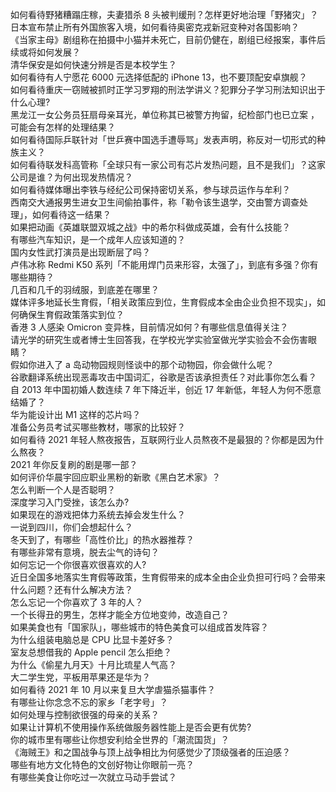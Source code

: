 如何看待野猪糟蹋庄稼，夫妻猎杀 8 头被判缓刑？怎样更好地治理「野猪灾」？  
日本宣布禁止所有外国旅客入境，如何看待奥密克戎新冠变种对各国影响？  
《当家主母》剧组称在拍摄中小猫并未死亡，目前仍健在，剧组已经报案，事件后续或将如何发展？  
清华保安是如何快速分辨是否是本校学生？  
如何看待有人宁愿花 6000 元选择低配的 iPhone 13，也不要顶配安卓旗舰？  
如何看待重庆一窃贼被抓时正学习罗翔的刑法学讲义？犯罪分子学习刑法知识出于什么心理?  
黑龙江一女公务员狂扇母亲耳光，单位称其已被警方拘留，纪检部门也已立案 ，可能会有怎样的处理结果？  
如何看待国际乒联针对「世乒赛中国选手遭辱骂」发表声明，称反对一切形式的种族主义？  
如何看待联发科高管称「全球只有一家公司有芯片发热问题，且不是我们」？这家公司是谁？为何出现发热情况？  
如何看待媒体曝出李铁与经纪公司保持密切关系，参与球员运作与牟利？  
西南交大通报男生进女卫生间偷拍事件，称「勒令该生退学，交由警方调查处理」，如何看待这一结果？  
如果把动画《英雄联盟双城之战》中的希尔科做成英雄，会有什么技能？  
有哪些汽车知识，是一个成年人应该知道的？  
国内女性武打演员是出现断层了吗？  
卢伟冰称 Redmi K50 系列「不能用焊门员来形容，太强了」，到底有多强？你有哪些期待？  
几百和几千的羽绒服，到底差在哪里？  
媒体评多地延长生育假，「相关政策应到位，生育假成本全由企业负担不现实」，如何确保生育假政策落实到位？  
香港 3 人感染 Omicron 变异株，目前情况如何？有哪些信息值得关注？  
请光学的研究生或者博士生回答我，在学校光学实验室做光学实验会不会伤害眼睛？  
假如你进入了 a 岛动物园规则怪谈中的那个动物园，你会做什么呢？  
谷歌翻译系统出现恶毒攻击中国词汇，谷歌是否该承担责任？对此事你怎么看？  
自 2013 年中国初婚人数连续 7 年下降近半，创近 17 年新低，年轻人为何不愿意结婚了？  
华为能设计出 M1 这样的芯片吗？  
准备公务员考试买哪些教材，哪家的比较好？  
如何看待 2021 年轻人熬夜报告，互联网行业人员熬夜不是最狠的？你都是因为什么熬夜？  
2021 年你反复刷的剧是哪一部？  
如何评价华晨宇回应职业黑粉的新歌《黑白艺术家》？  
怎么判断一个人是否聪明？  
深度学习入门受挫，该怎么办?  
如果现在的游戏把体力系统去掉会发生什么？  
一说到四川，你们会想起什么？  
冬天到了，有哪些「高性价比」的热水器推荐？  
有哪些非常有意境，脱去尘气的诗句？  
如何忘记一个你很喜欢很喜欢的人?  
近日全国多地落实生育假等政策，生育假带来的成本全由企业负担可行吗？会带来什么问题？还有什么解决方法？  
怎么忘记一个你喜欢了 3 年的人？  
一个长得丑的男生，怎样才能全方位地变帅，改造自己？  
如果美食也有「国家队」，哪些城市的特色美食可以组成首发阵容？  
为什么组装电脑总是 CPU 比显卡差好多？  
室友总想借我的 Apple pencil 怎么拒绝？  
为什么《偷星九月天》十月比琉星人气高？  
大二学生党，平板用苹果还是华为？  
如何看待 2021 年 10 月以来复旦大学虐猫杀猫事件？  
有哪些让你念念不忘的家乡「老字号」？  
如何处理与控制欲很强的母亲的关系？  
如果让计算机不使用操作系统做服务器性能上是否会更有优势?  
你的城市里有哪些让你想安利给全世界的「潮流国货」？  
《海贼王》和之国战争与顶上战争相比为何感觉少了顶级强者的压迫感？  
哪些有地方文化特色的文创好物让你眼前一亮？  
有哪些美食让你吃过一次就立马动手尝试？  
